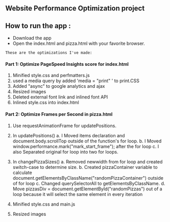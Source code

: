 ## Website Performance Optimization project

## How to run the app :

* Download the app
* Open the index.html and pizza.html with your favorite browser.

```
These are the optimizations I've made:
```

#### Part 1: Optimize PageSpeed Insights score for index.html

1. Minified style.css and perfmatters.js
2. used a media query by added 'media = "print" ' to print.CSS
3. Added "async" to google analytics and ajax
4. Resized images 
5. Deleted external font link and inlined font API
6. Inlined style.css into index.html


#### Part 2: Optimize Frames per Second in pizza.html

1. Use requestAnimationFrame for updatePositions.

2. In updatePositions() 
	a. I Moved items declaration and document.body.scrollTop outside of the function's for loop. 
	b. I Moved window.performance.mark("mark_start_frame"); after the for loop 
	c. I also Separated original for loop into two for loops.

3. In changePizzaSizes()
	a. Removed newwidth from for loop and created switch-case to determine size. 
	b. Created pizzaContainer variable to calculate document.getElementsByClassName("randomPizzaContainer") outside of for loop
	c. Changed querySelectorAll to getElementsByClassName.
	d. Move pizzasDiv = document.getElementById("randomPizzas") out of a loop because it will select the same element in every iteration

4. Minified style.css and main.js

5. Resized images
